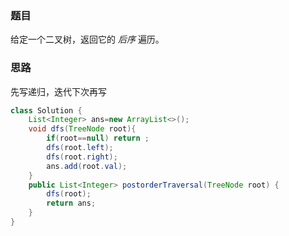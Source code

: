 ### 题目

给定一个二叉树，返回它的 *后序* 遍历。

### 思路

先写递归，迭代下次再写

```java
class Solution {
    List<Integer> ans=new ArrayList<>();
    void dfs(TreeNode root){
        if(root==null) return ;
        dfs(root.left);
        dfs(root.right);
        ans.add(root.val);
    }
    public List<Integer> postorderTraversal(TreeNode root) {
        dfs(root);
        return ans;
    }
}
```

